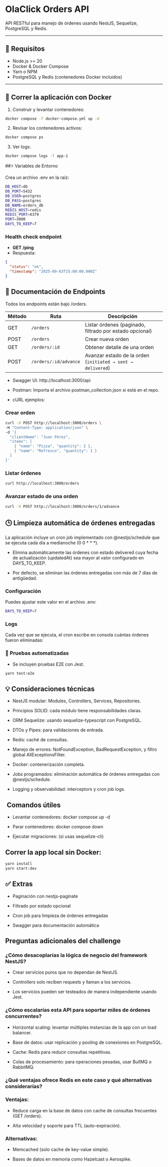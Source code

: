 # OlaClick Orders API

API RESTful para manejo de órdenes usando NestJS, Sequelize, PostgreSQL y Redis.  

---

## 🚀 Requisitos

- Node.js >= 20
- Docker & Docker Compose
- Yarn o NPM
- PostgreSQL y Redis (contenedores Docker incluidos)

---

## 🐳 Correr la aplicación con Docker

1. Construir y levantar contenedores:

```bash
docker compose -f docker-compose.yml up -d
```

2. Revisar los contenedores activos:

```bash
docker compose ps
```

3. Ver logs:

```bash
docker compose logs -f app-1
```

##⚡ Variables de Entorno

Crea un archivo .env en la raíz:

```bash
DB_HOST=db
DB_PORT=5432
DB_USER=postgres
DB_PASS=postgres
DB_NAME=orders_db
REDIS_HOST=redis
REDIS_PORT=6379
PORT=3000
DAYS_TO_KEEP=7
```

### Health check endpoint

- **GET /ping**
- Respuesta:
```json
{
  "status": "ok",
  "timestamp": "2025-09-03T15:00:00.000Z"
}
```

## 📖 Documentación de Endpoints

Todos los endpoints están bajo /orders.

| Método | Ruta               | Descripción                                                   |
|--------|--------------------|---------------------------------------------------------------|
| GET    | `/orders`          | Listar órdenes (paginado, filtrado por estado opcional)       |
| POST   | `/orders`          | Crear nueva orden                                             |
| GET    | `/orders/:id`      | Obtener detalle de una orden                                  |
| POST   | `/orders/:id/advance` | Avanzar estado de la orden (`initiated → sent → delivered`) |

- Swagger UI: http://localhost:3000/api

- Postman: Importa el archivo postman_collection.json si está en el repo.

- cURL ejemplos:

### Crear orden

```bash
curl -X POST http://localhost:3000/orders \
-H "Content-Type: application/json" \
-d '{
  "clientName": "Juan Pérez",
  "items": [
    { "name": "Pizza", "quantity": 2 },
    { "name": "Refresco", "quantity": 1 }
  ]
}'
```

### Listar órdenes

```bash
curl http://localhost:3000/orders
```

### Avanzar estado de una orden

```bash
curl -X POST http://localhost:3000/orders/1/advance
```

## 🕒 Limpieza automática de órdenes entregadas

La aplicación incluye un cron job implementado con @nestjs/schedule que se ejecuta cada día a medianoche (0 0 * * *).

- Elimina automáticamente las órdenes con estado delivered cuya fecha de actualización (updatedAt) sea mayor al valor configurado en DAYS_TO_KEEP.

- Por defecto, se eliminan las órdenes entregadas con más de 7 días de antigüedad.

### Configuración

Puedes ajustar este valor en el archivo .env:

```bash
DAYS_TO_KEEP=7
```

### Logs

Cada vez que se ejecuta, el cron escribe en consola cuántas órdenes fueron eliminadas:

### 🧪 Pruebas automatizadas

- Se incluyen pruebas E2E con Jest.
 
```bash
yarn test:e2e
```

## 💡 Consideraciones técnicas

- NestJS modular: Modules, Controllers, Services, Repositories.

- Principios SOLID: cada módulo tiene responsabilidades claras.

- ORM Sequelize: usando sequelize-typescript con PostgreSQL.

- DTOs y Pipes: para validaciones de entrada.

- Redis: caché de consultas.

- Manejo de errores: NotFoundException, BadRequestException, y filtro global AllExceptionsFilter.

- Docker: contenerización completa.

- Jobs programados: eliminación automática de órdenes entregadas con @nestjs/schedule.

- Logging y observabilidad: interceptors y cron job logs.

## ️ Comandos útiles

- Levantar contenedores: docker compose up -d

- Parar contenedores: docker compose down

- Ejecutar migraciones: (si usas sequelize-cli)

## Correr la app local sin Docker:

```bash
yarn install
yarn start:dev
```

## ✅ Extras

- Paginación con nestjs-paginate

- Filtrado por estado opcional

- Cron job para limpieza de órdenes entregadas

- Swagger para documentación automática

## Preguntas adicionales del challenge

### ¿Cómo desacoplarías la lógica de negocio del framework NestJS?

- Crear servicios puros que no dependan de NestJS.

- Controllers solo reciben requests y llaman a los servicios.

- Los servicios pueden ser testeados de manera independiente usando Jest.

### ¿Cómo escalarías esta API para soportar miles de órdenes concurrentes?

- Horizontal scaling: levantar múltiples instancias de la app con un load balancer.

- Base de datos: usar replicación y pooling de conexiones en PostgreSQL.

- Cache: Redis para reducir consultas repetitivas.

- Colas de procesamiento: para operaciones pesadas, usar BullMQ o RabbitMQ.

### ¿Qué ventajas ofrece Redis en este caso y qué alternativas considerarías?

### Ventajas:

- Reduce carga en la base de datos con cache de consultas frecuentes (GET /orders).

- Alta velocidad y soporte para TTL (auto-expiración).

### Alternativas:

- Memcached (solo cache de key-value simple).

- Bases de datos en memoria como Hazelcast o Aerospike.

